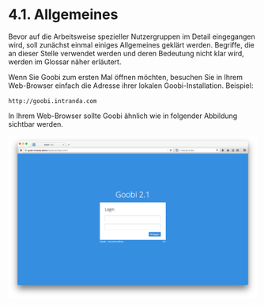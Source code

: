 # 4.1.  Allgemeines

Bevor auf die Arbeitsweise spezieller Nutzergruppen im Detail eingegangen wird, soll zunächst einmal einiges Allgemeines geklärt werden. Begriffe, die an dieser Stelle verwendet werden und deren Bedeutung nicht klar wird, werden im Glossar näher erläutert.

Wenn Sie Goobi zum ersten Mal öffnen möchten, besuchen Sie in Ihrem Web-Browser einfach die Adresse ihrer lokalen Goobi-Installation. Beispiel:

```text
http://goobi.intranda.com
```

In Ihrem Web-Browser sollte Goobi ähnlich wie in folgender Abbildung sichtbar werden.

![Startseite von Goobi](../../.gitbook/assets/01d.png)

